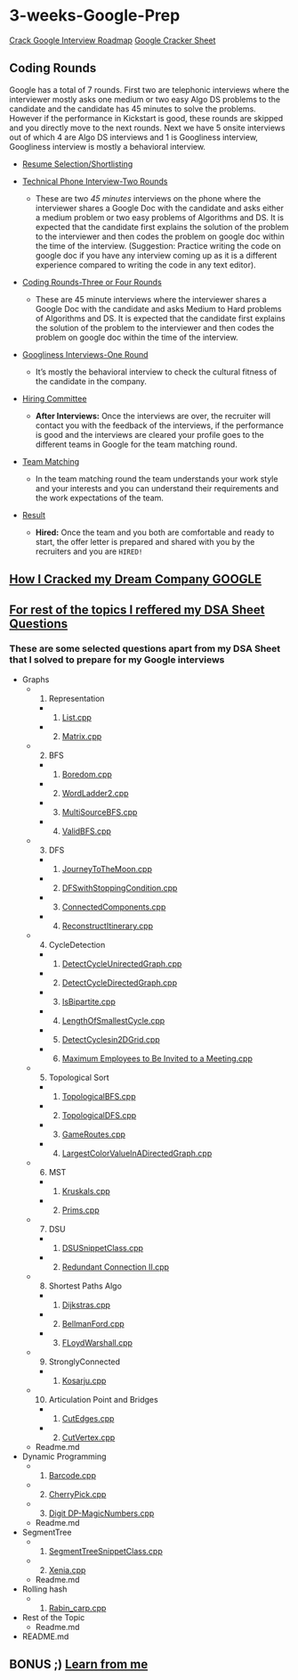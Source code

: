 # 3-weeks-Google-Prep

[Crack Google Interview Roadmap](https://whimsical.com/crack-google-interviews-by-sunyul-XwDS2nrUqBu7FmtV6Vipuq)
[Google Cracker Sheet](https://docs.google.com/document/d/10ymoqHD_C4EZTyzv-0bMHZdyMIPQx0njiyPPdfCi-6g/edit)

## Coding Rounds

Google has a total of 7 rounds. First two are telephonic interviews where the interviewer mostly asks one medium or two easy Algo DS problems to the candidate and the candidate has 45 minutes to solve the problems. However if the performance in Kickstart is good, these rounds are skipped and you directly move to the next rounds. Next we have 5 onsite interviews out of which 4 are Algo DS interviews and 1 is Googliness interview, Googliness interview is mostly a behavioral interview.

 - [Resume Selection/Shortlisting]()
 
 - [Technical Phone Interview-Two Rounds]()
   - These are two *45 minutes* interviews on the phone where the interviewer shares a Google Doc with the candidate and asks either a medium problem or two easy problems of Algorithms and DS. It is expected that the candidate first explains the solution of the problem to the interviewer and then codes the problem on google doc within the time of the interview. (Suggestion: Practice writing the code on google doc if you have any interview coming up as it is a different experience compared to writing the code in any text editor).
 
 - [Coding Rounds-Three or Four Rounds]()
   - These are 45 minute interviews where the interviewer shares a Google Doc with the candidate and asks Medium to Hard problems of Algorithms and DS. It is expected that the candidate first explains the solution of the problem to the interviewer and then codes the problem on google doc within the time of the interview.
   
 - [Googliness Interviews-One Round]()
   - It’s mostly the behavioral interview to check the cultural fitness of the candidate in the company.
  
 - [Hiring Committee]()
   - **After Interviews:** Once the interviews are over, the recruiter will contact you with the feedback of the interviews, if the performance is good and the interviews are cleared your profile goes to the different teams in Google for the team matching round. 
 
 - [Team Matching]()
   - In the team matching round the team understands your work style and your interests and you can understand their requirements and the work expectations of the team.
   
 - [Result]()
   - **Hired:** Once the team and you both are comfortable and ready to start, the offer letter is prepared and shared with you by the recruiters and you are ``HIRED!``
 

## [How I Cracked my Dream Company GOOGLE](https://youtu.be/YlP7CWpHgS4)

## [For rest of the topics I reffered my DSA Sheet Questions](https://www.youtube.com/watch?v=NXQi_g1pVqI/)

### These are some selected questions apart from my DSA Sheet that I solved to prepare for my Google interviews

- Graphs
  - 01. Representation
    - 1. [List.cpp](./01.%20Graphs/01.%20Representation/1.%20List.cpp)
    - 2. [Matrix.cpp](./01.%20Graphs/01.%20Representation/2.%20Matrix.cpp)
  - 02. BFS
    - 1. [Boredom.cpp](./01.%20Graphs/02.%20BFS/1.%20Boredom.cpp)
    - 2. [WordLadder2.cpp](./01.%20Graphs/02.%20BFS/2.%20WordLadder2.cpp)
    - 3. [MultiSourceBFS.cpp](./01.%20Graphs/02.%20BFS/3.%20MultiSourceBFS.cpp)
    - 4. [ValidBFS.cpp](./01.%20Graphs/02.%20BFS/4.%20ValidBFS.cpp)
  - 03. DFS
    - 1. [JourneyToTheMoon.cpp](./03.%20DFS/1.%20JourneyToTheMoon.cpp)
    - 2. [DFSwithStoppingCondition.cpp](./01.%20Graphs/03.%20DFS/2.%20DFSwithStoppingCondition.cpp)
    - 3. [ConnectedComponents.cpp](./03.%20DFS/3.%20ConnectedComponents.cpp)
    - 4. [ReconstructItinerary.cpp](./01.%20Graphs/03.%20DFS/4.%20ReconstructItinerary.cpp)
  - 04. CycleDetection
    - 1. [DetectCycleUnirectedGraph.cpp](./01.%20Graphs/04.%20CycleDetection/1.%20DetectCycleUndirectedGraph.cpp)
    - 2. [DetectCycleDirectedGraph.cpp](./01.%20Graphs/04.%20CycleDetection/2.%20DetectCycleDirectedGraph.cpp) 
    - 3. [IsBipartite.cpp](./01.%20Graphs/04.%20CycleDetection/3.%20IsBipartite.cpp)
    - 4. [LengthOfSmallestCycle.cpp](./01.%20Graphs/04.%20CycleDetection/4.%20LengthOfSmallestCycle.cpp)
    - 5. [DetectCyclesin2DGrid.cpp](./01.%20Graphs/04.%20CycleDetection/5.%20DetectCyclesin2DGrid.cpp)
    - 6. [Maximum Employees to Be Invited to a Meeting.cpp](./01.%20Graphs/04.%20CycleDetection/6.%20Maximum%20Employees%20to%20Be%20Invited%20to%20a%20Meeting.cpp)
  - 05. Topological Sort
    - 1. [TopologicalBFS.cpp](./01.%20Graphs/05.%20Topological%20Sort/1.%20TopologicalBFS.cpp)
    - 2. [TopologicalDFS.cpp](./01.%20Graphs/05.%20Topological%20Sort/2.%20TopologicalDFS.cpp)
    - 3. [GameRoutes.cpp](./01.%20Graphs/05.%20Topological%20Sort/3.%20GameRoutes.cpp)
    - 4. [LargestColorValueInADirectedGraph.cpp](./01.%20Graphs/05.%20Topological%20Sort/4.%20LargestColorValueInADirectedGraph.cpp)
  - 06. MST
    - 1. [Kruskals.cpp](./01.%20Graphs/06.%20MST/1.%20Kruskals.cpp)
    - 2. [Prims.cpp](./01.%20Graphs/06.%20MST/2.%20Prims.cpp)
  - 07. DSU
    - 1. [DSUSnippetClass.cpp](./01.%20Graphs/07.%20DSU/1.%20DSUSnippetClass.cpp)
    - 2. [Redundant Connection II.cpp](./01.%20Graphs/07.%20DSU/2.%20Redundant%20Connection%20II.cpp)
  - 08. Shortest Paths Algo
    - 1. [Dijkstras.cpp](./01.%20Graphs/08.%20Shortest%20Paths%20Algo/1.%20Dijkstras.cpp)
    - 2. [BellmanFord.cpp](./01.%20Graphs/08.%20Shortest%20Paths%20Algo/2.%20BellmanFord.cpp)
    - 3. [FLoydWarshall.cpp](./01.%20Graphs/08.%20Shortest%20Paths%20Algo/3.%20FLoydWarshall.cpp)
  - 09. StronglyConnected
    - 1. [Kosarju.cpp](./01.%20Graphs/09.%20StronglyConnected/1.%20Kosarju.cpp)
  - 10. Articulation Point and Bridges
    - 1. [CutEdges.cpp](./01.%20Graphs/10.Articulation%20Point%20and%20Bridges/1.%20CutEdges.cpp)
    - 2. [CutVertex.cpp](./01.%20Graphs/10.Articulation%20Point%20and%20Bridges/2.%20CutVertex.cpp)
  - Readme.md
- Dynamic Programming
  - 1. [Barcode.cpp](./02.%20Dynamic%20Programming/1.%20Barcode.cpp)
  - 2. [CherryPick.cpp](./02.%20Dynamic%20Programming/2.%20CherryPick.cpp)
  - 3. [Digit DP-MagicNumbers.cpp](./02.%20Dynamic%20Programming)
  - Readme.md
- SegmentTree
  - 1. [SegmentTreeSnippetClass.cpp](./03.%20SegmentTree/1.%20SegmentTreeSnippetClass.cpp)
  - 2. [Xenia.cpp](./03.%20SegmentTree/2.%20Xenia.cpp)
  - Readme.md
- Rolling hash
  - 1. [Rabin_carp.cpp](./04.%20Rolling%20hash/1.%20Rabin_carp.cpp)
- Rest of the Topic
  - Readme.md
- README.md

## BONUS ;) [Learn from me](https://www.youtube.com/c/LeadCodingbyFRAZ)
